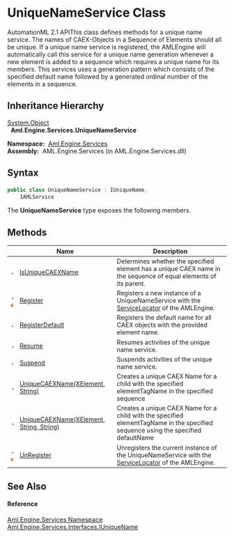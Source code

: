 UniqueNameService Class
=======================
AutomationML 2.1 APIThis class defines methods for a unique name service. The names of CAEX-Objects in a Sequence of Elements should all be unique. If a unique name service is registered, the AMLEngine will automatically call this service for a unique name generation whenever a new element is added to a sequence which requires a unique name for its members. This services uses a generation pattern which consists of the specified default name followed by a generated ordinal number of the elements in a sequence.


Inheritance Hierarchy
---------------------
[System.Object][1]  
  **Aml.Engine.Services.UniqueNameService**  

  **Namespace:**  [Aml.Engine.Services][2]  
  **Assembly:**  AML.Engine.Services (in AML.Engine.Services.dll)

Syntax
------

```csharp
public class UniqueNameService : IUniqueName, 
	IAMLService
```

The **UniqueNameService** type exposes the following members.


Methods
-------

                                 | Name                                           | Description                                                                                                                        
-------------------------------- | ---------------------------------------------- | ---------------------------------------------------------------------------------------------------------------------------------- 
![Public method]                 | [IsUniqueCAEXName][3]                          | Determines whether the specified element has a unique CAEX name in the sequence of equal elements of its parent.                   
![Public method]![Static member] | [Register][4]                                  | Registers a new instance of a UniqueNameService with the [ServiceLocator][5] of the AMLEngine.                                     
![Public method]                 | [RegisterDefault][6]                           | Registers the default name for all CAEX objects with the provided element name.                                                    
![Public method]                 | [Resume][7]                                    | Resumes activities of the unique name service.                                                                                     
![Public method]                 | [Suspend][8]                                   | Suspends activities of the unique name service.                                                                                    
![Public method]                 | [UniqueCAEXName(XElement, String)][9]          | Creates a unique CAEX Name for a child with the specified elementTagName in the specified sequence                                 
![Public method]                 | [UniqueCAEXName(XElement, String, String)][10] | Creates a unique CAEX Name for a child with the specified elementTagName in the specified sequence using the specified defaultName 
![Public method]![Static member] | [UnRegister][11]                               | Unregisters the current instance of the UniqueNameService with the [ServiceLocator][5] of the AMLEngine.                           


See Also
--------

#### Reference
[Aml.Engine.Services Namespace][2]  
[Aml.Engine.Services.Interfaces.IUniqueName][12]  

[1]: https://docs.microsoft.com/dotnet/api/system.object
[2]: ../README.md
[3]: IsUniqueCAEXName.md
[4]: Register.md
[5]: ../ServiceLocator/README.md
[6]: RegisterDefault.md
[7]: Resume.md
[8]: Suspend.md
[9]: UniqueCAEXName.md
[10]: UniqueCAEXName_1.md
[11]: UnRegister.md
[12]: ../../Aml.Engine.Services.Interfaces/IUniqueName/README.md
[13]: https://www.automationml.org
[14]: ../../icons/logoShade.png
[Public method]: ../../icons/pubmethod.gif "Public method"
[Static member]: ../../icons/static.gif "Static member"